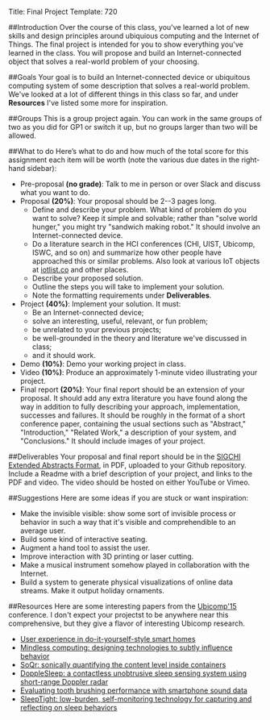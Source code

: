 Title: Final Project
Template: 720

##Introduction
Over the course of this class, you've learned a lot of new skills and
design principles around ubiquious computing and the Internet of
Things. The final project is intended for you to show everything
you've learned in the class. You will propose and build an
Internet-connected object that solves a real-world problem of your
choosing.

##Goals
Your goal is to build an Internet-connected device or ubiquitous
computing system of some description that solves a real-world problem.
We've looked at a lot of different things in this class so far, and
under **Resources** I've listed some more for inspiration.

##Groups
This is a group project again. You can work in the same groups of two
as you did for GP1 or switch it up, but no groups larger than two will
be allowed. 

##What to do
Here’s what to do and how much of the total score for this assignment
each item will be worth (note the various due dates in the right-hand
sidebar):

- Pre-proposal **(no grade)**: Talk to me in person or over Slack and
	discuss what you want to do.
- Proposal **(20%)**: Your proposal should be 2--3 pages long.
    - Define and describe your problem. What kind of problem do you
    	want to solve? Keep it simple and solvable; rather than "solve
    	world hunger," you might try "sandwich making robot." It should
    	involve an Internet-connected device.
    - Do a literature search in the HCI conferences (CHI, UIST, Ubicomp,
    	ISWC, and so on) and summarize how other people have approached
    	this or similar problems. Also look at various IoT objects at
			[iotlist.co](http://iotlist.co) and other places.
    - Describe your proposed solution.
    - Outline the steps you will take to implement your solution.
    - Note the formatting requirements under **Deliverables**.
- Project **(40%)**: Implement your solution. It must:
	- Be an Internet-connected device;
	- solve an interesting, useful, relevant, or fun problem;
	- be unrelated to your previous projects;
	- be well-grounded in the theory and literature we've discussed in
		class;
	- and it should work.
- Demo **(10%)**: Demo your working project in class.
- Video **(10%)**: Produce an approximately 1-minute video
	illustrating your project.
- Final report **(20%)**: Your final report should be an extension of your
	proposal. It should add any extra literature you have found along the
	way in addition to fully describing your approach, implementation,
	successes and failures. It should be roughly in the format of a
	short conference paper, containing the usual sections such as
	"Abstract," "Introduction," "Related Work," a description of your
	system, and "Conclusions." It should include images of your project.

##Deliverables
Your proposal and final report should be in the [SIGCHI Extended
Abstracts Format](http://sigchi.github.io/Document-Formats/), in PDF,
uploaded to your Github repository. Include a Readme with a brief
description of your project, and links to the PDF and video. The video
should be hosted on either YouTube or Vimeo.

##Suggestions
Here are some ideas if you are stuck or want inspiration:

- Make the invisible visible: show some sort of invisible process or
	behavior in such a way that it's visible and comprehendible to an
	average user.
- Build some kind of interactive seating.
- Augment a hand tool to assist the user.
- Improve interaction with 3D printing or laser cutting.
- Make a musical instrument somehow played in collaboration with the
	Internet.
- Build a system to generate physical visualizations of online data
	streams. Make it output holiday ornaments.

##Resources
Here are some interesting papers from the
[Ubicomp'15](http://dl.acm.org/citation.cfm?id=2750858) conference. I
don't expect your projectst to be anywhere near this comprehensive,
but they give a flavor of interesting Ubicomp research.

- [User experience in do-it-yourself-style smart
	homes](http://dl.acm.org/citation.cfm?id=2806063)
- [Mindless computing: designing technologies to subtly influence
	behavior](http://dl.acm.org/citation.cfm?id=2805843)
- [SoQr: sonically quantifying the content level inside
	containers](http://dl.acm.org/citation.cfm?id=2804264)
- [DoppleSleep: a contactless unobtrusive sleep sensing system using
	short-range Doppler
	radar](http://dl.acm.org/citation.cfm?id=2804280)
- [Evaluating tooth brushing performance with smartphone sound
	data](http://dl.acm.org/citation.cfm?id=2804259)
- [SleepTight: low-burden, self-monitoring technology for capturing
	and reflecting on sleep
	behaviors](http://dl.acm.org/citation.cfm?id=2804266)
